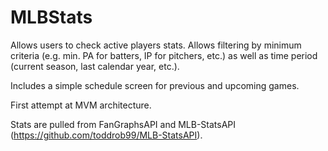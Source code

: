 # MLBStats
Allows users to check active players stats. Allows filtering by minimum criteria (e.g. min. PA for batters, IP for pitchers, etc.) as well as time period (current season, last calendar year, etc.).

Includes a simple schedule screen for previous and upcoming games.

First attempt at MVM architecture.

Stats are pulled from FanGraphsAPI and MLB-StatsAPI (https://github.com/toddrob99/MLB-StatsAPI). 
